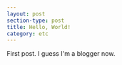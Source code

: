 ```yaml
---
layout: post
section-type: post
title: Hello, World!
category: etc
---
```

First post. I guess I'm a blogger now.
